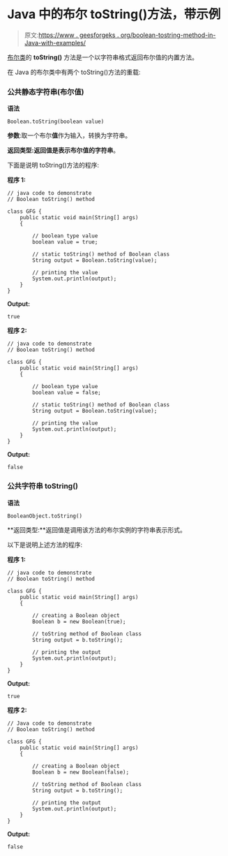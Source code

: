 # Java 中的布尔 toString()方法，带示例

> 原文:[https://www . geesforgeks . org/boolean-tostring-method-in-Java-with-examples/](https://www.geeksforgeeks.org/boolean-tostring-method-in-java-with-examples/)

[布尔类](https://www.geeksforgeeks.org/java-lang-boolean-class-java/)的 **toString()** 方法是一个以字符串格式返回布尔值的内置方法。

在 Java 的布尔类中有两个 toString()方法的重载:

### 公共静态字符串(布尔值)

**语法**

```
Boolean.toString(boolean value)
```

**参数**:取一个布尔**值**作为输入，转换为字符串。

**返回类型:**返回值是表示布尔值的**字符串**。

下面是说明 toString()方法的程序:

**程序 1:**

```
// java code to demonstrate
// Boolean toString() method

class GFG {
    public static void main(String[] args)
    {

        // boolean type value
        boolean value = true;

        // static toString() method of Boolean class
        String output = Boolean.toString(value);

        // printing the value
        System.out.println(output);
    }
}
```

**Output:**

```
true

```

**程序 2:**

```
// java code to demonstrate
// Boolean toString() method

class GFG {
    public static void main(String[] args)
    {

        // boolean type value
        boolean value = false;

        // static toString() method of Boolean class
        String output = Boolean.toString(value);

        // printing the value
        System.out.println(output);
    }
}
```

**Output:**

```
false

```

### 公共字符串 toString()

**语法**

```
BooleanObject.toString()
```

**返回类型:**返回值是调用该方法的布尔实例的字符串表示形式。

以下是说明上述方法的程序:

**程序 1:**

```
// java code to demonstrate
// Boolean toString() method

class GFG {
    public static void main(String[] args)
    {

        // creating a Boolean object
        Boolean b = new Boolean(true);

        // toString method of Boolean class
        String output = b.toString();

        // printing the output
        System.out.println(output);
    }
}
```

**Output:**

```
true

```

**程序 2:**

```
// Java code to demonstrate
// Boolean toString() method

class GFG {
    public static void main(String[] args)
    {

        // creating a Boolean object
        Boolean b = new Boolean(false);

        // toString method of Boolean class
        String output = b.toString();

        // printing the output
        System.out.println(output);
    }
}
```

**Output:**

```
false

```